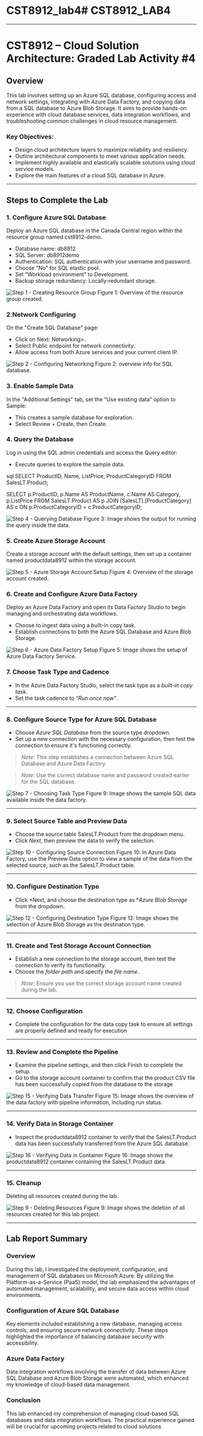 # CST8912_lab4# CST8912_LAB4

---

# CST8912 – Cloud Solution Architecture: Graded Lab Activity #4

## Overview

This lab involves setting up an Azure SQL database, configuring access and network settings, integrating with Azure Data Factory, and copying data from a SQL database to Azure Blob Storage. It aims to provide hands-on experience with cloud database services, data integration workflows, and troubleshooting common challenges in cloud resource management.

### Key Objectives:

- Design cloud architecture layers to maximize reliability and resiliency.
- Outline architectural components to meet various application needs.
- Implement highly available and elastically scalable solutions using cloud service models.
- Explore the main features of a cloud SQL database in Azure.

---

## Steps to Complete the Lab

### 1. Configure Azure SQL Database

Deploy an Azure SQL database in the Canada Central region within the resource group named cst8912-demo.
- Database name: db8912
- SQL Server: db8912demo
- Authentication: SQL authentication with your username and password.
- Choose "No" for SQL elastic pool.
- Set "Workload environment" to Development.
- Backup storage redundancy: Locally-redundant storage.

![Step 1 - Creating Resource Group](./images/1.png "Resource Group Setup")
Figure 1: Overview of the resource group created.

### 2.Network Configuring

On the "Create SQL Database" page:
- Click on Next: Networking>.
- Select Public endpoint for network connectivity.
- Allow access from both Azure services and your current client IP.

![Step 2 - Configuring Networking](./images/2.png "Configuring Networking")
Figure 2: overview info for SQL database.

### 3. Enable Sample Data

In the "Additional Settings" tab, set the "Use existing data" option to Sample:
- This creates a sample database for exploration.
- Select Review + Create, then Create.



### 4. Query the Database

Log in using the SQL admin credentials and access the Query editor:
- Execute queries to explore the sample data.

sql
SELECT ProductID, Name, ListPrice, ProductCategoryID
FROM SalesLT.Product;

SELECT p.ProductID, p.Name AS ProductName,
        c.Name AS Category, p.ListPrice
FROM SalesLT.Product AS p
JOIN [SalesLT].[ProductCategory] AS c
    ON p.ProductCategoryID = c.ProductCategoryID;


![Step 4 - Querying Database](./images/4.png "Querying Database")
Figure 3: Image shows the output for running the query inside the data.

### 5. Create Azure Storage Account

Create a storage account with the default settings, then set up a container named productdata8912 within the storage account.

![Step 5 - Azure Storage Account Setup](./images/5.png "Azure Storage Account")
Figure 4: Overview of the storage account created.

### 6. Create and Configure Azure Data Factory

Deploy an Azure Data Factory and open its Data Factory Studio to begin managing and orchestrating data workflows.
- Choose to ingest data using a built-in copy task.
- Establish connections to both the Azure SQL Database and Azure Blob Storage.

![Step 6 - Azure Data Factory Setup](./images/7.png "Azure Data Factory")
Figure 5: Image shows the setup of Azure Data Factory Service.



### 7. Choose Task Type and Cadence

- In the Azure Data Factory Studio, select the task type as a *built-in copy task*.
- Set the task cadence to *“Run once now”*.



---

### 8. Configure Source Type for Azure SQL Database

- Choose *Azure SQL Database* from the source type dropdown.
- Set up a new connection with the necessary configuration, then test the connection to ensure it's functioning correctly.

> *Note*: This step establishes a connection between Azure SQL Database and Azure Data Factory.

> *Note*: Use the correct database name and password created earlier for the SQL database.

![Step 7 - Choosing Task Type](./images/9.png "Choosing Task Type")
Figure 9: Image shows the sample SQL data available inside the data factory.



---

### 9. Select Source Table and Preview Data

- Choose the source table SalesLT.Product from the dropdown menu.
- Click *Next*, then preview the data to verify the selection.

![Step 10 - Configuring Source Connection](./images/10.png "Configuring Source Connection")
Figure 10: In Azure Data Factory, use the Preview Data option to view a sample of the data from the selected source, such as the SalesLT.Product table.

---

### 10. Configure Destination Type

- Click *Next, and choose the destination type as **Azure Blob Storage* from the dropdown.

![Step 12 - Configuring Destination Type](./images/11.png "Configuring Destination Type")
Figure 12: Image shows the selection of Azure Blob Storage as the destination type.

---

### 11. Create and Test Storage Account Connection

- Establish a new connection to the storage account, then test the connection to verify its functionality.
- Choose the *folder path* and specify the *file name*.

> *Note*: Ensure you use the correct storage account name created during the lab.


---

### 12. Choose Configuration

- Complete the configuration for the data copy task to ensure all settings are properly defined and ready for execution


---

### 13. Review and Complete the Pipeline

- Examine the pipeline settings, and then click Finish to complete the setup.
- Go to the storage account container to confirm that the product CSV file has been successfully copied from the database to the storage

![Step 15 - Verifying Data Transfer](./images/12.png "Verifying Data Transfer")
Figure 15: Image shows the overview of the data factory with pipeline information, including run status.

---

### 14. Verify Data in Storage Container

- Inspect the productdata8912 container to verify that the SalesLT.Product data has been successfully transferred from the Azure SQL database.

![Step 16 - Verifying Data in Container](./images/13.png "Verifying Data in Container")
Figure 16: Image shows the productdata8912 container containing the SalesLT.Product data.

---

### 15. Cleanup

Deleting all resources created during the lab.

![Step 9 - Deleting Resources](./images/14.png "Deleting Resources")
Figure 9: Image shows the deletion of all resources created for this lab project.

---

## Lab Report Summary

### Overview

During this lab, I investigated the deployment, configuration, and management of SQL databases on Microsoft Azure. By utilizing the Platform-as-a-Service (PaaS) model, the lab emphasized the advantages of automated management, scalability, and secure data access within cloud environments.

### Configuration of Azure SQL Database

Key elements included establishing a new database, managing access controls, and ensuring secure network connectivity. These steps highlighted the importance of balancing database security with accessibility.

### Azure Data Factory

Data integration workflows involving the transfer of data between Azure SQL Database and Azure Blob Storage were automated, which enhanced my knowledge of cloud-based data management.


### Conclusion

This lab enhanced my comprehension of managing cloud-based SQL databases and data integration workflows. The practical experience gained will be crucial for upcoming projects related to cloud solutions
